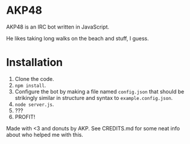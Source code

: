 # AKP48

AKP48 is an IRC bot written in JavaScript.

He likes taking long walks on the beach and stuff, I guess.

# Installation
1. Clone the code.
2. `npm install`.
3. Configure the bot by making a file named `config.json` that should be strikingly similar in structure and syntax to `example.config.json`.
4. `node server.js`.
5. ???
6. PROFIT!

Made with <3 and donuts by AKP.
See CREDITS.md for some neat info about who helped me with this.
